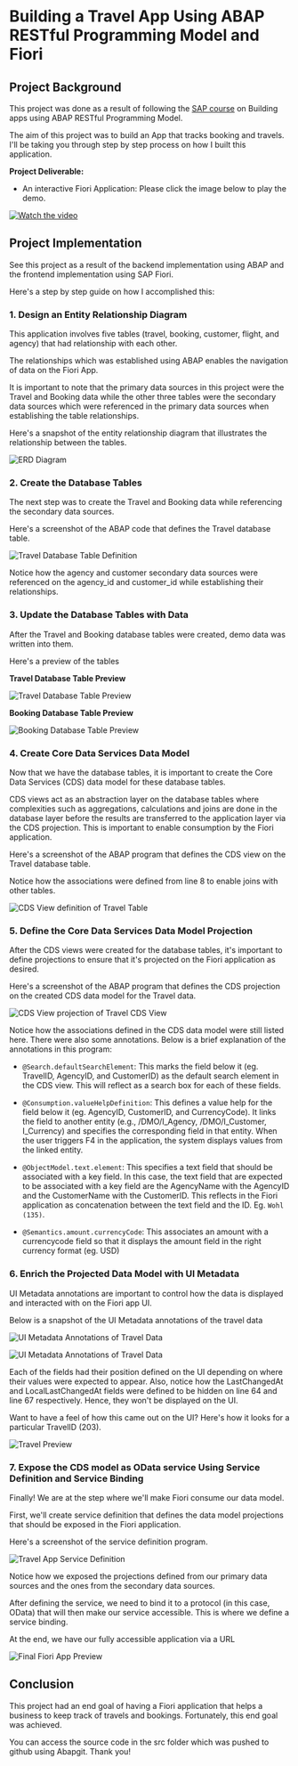 # Building a Travel App Using ABAP RESTful Programming Model and Fiori

## Project Background

This project was done as a result of following the [SAP course](https://learning.sap.com/courses/building-apps-with-the-abap-restful-application-programming-model/the-big-picture_LE_0e44d65f-a777-4e38-a743-e333c60191a2) on Building apps using ABAP RESTful Programming Model.

The aim of this project was to build an App that tracks booking and travels. I'll be taking you through step by step process on how I built this application.

**Project Deliverable:**
- An interactive Fiori Application: Please click the image below to play the demo.

[![Watch the video](gallery/My_Fiori_Travel_App_demo_Thumbnail.png)](https://vimeo.com/1066356971)

## Project Implementation

See this project as a result of the backend implementation using ABAP and the frontend implementation using SAP Fiori.

Here's a step by step guide on how I accomplished this:

### 1. Design an Entity Relationship Diagram

This application involves five tables (travel, booking, customer, flight, and agency) that had relationship with each other.

The relationships which was established using ABAP enables the navigation of data on the Fiori App.

It is important to note that the primary data sources in this project were the Travel and Booking data while the other three tables were the secondary data sources which were referenced in the primary data sources when establishing the table relationships.

Here's a snapshot of the entity relationship diagram that illustrates the relationship between the tables.

![ERD Diagram](<gallery/SAP Fiori Travel App.png>)

### 2. Create the Database Tables

The next step was to create the Travel and Booking data while referencing the secondary data sources.

Here's a screenshot of the ABAP code that defines the Travel database table.

![Travel Database Table Definition](<gallery/Travel Database Table Definition.png>)

Notice how the agency and customer secondary data sources were referenced on the agency_id and customer_id while establishing their relationships.

### 3. Update the Database Tables with Data

After the Travel and Booking database tables were created, demo data was written into them.

Here's a preview of the tables

**Travel Database Table Preview**

![Travel Database Table Preview](<gallery/Travel Database Table Preview.png>)

**Booking Database Table Preview**

![Booking Database Table Preview](<gallery/Booking Database Table Preview.png>)

### 4. Create Core Data Services Data Model

Now that we have the database tables, it is important to create the Core Data Services (CDS) data model for these database tables. 

CDS views act as an abstraction layer on the database tables where complexities such as aggregations, calculations and joins are done in the database layer before the results are transferred to the application layer via the CDS projection. This is important to enable consumption by the Fiori application.

Here's a screenshot of the ABAP program that defines the CDS view on the Travel database table. 

Notice how the associations were defined from line 8 to enable joins with other tables.

![CDS View definition of Travel Table](<gallery/CDS View definition of Travel database table.png>)

### 5. Define the Core Data Services Data Model Projection

After the CDS views were created for the database tables, it's important to define projections to ensure that it's projected on the Fiori application as desired. 

Here's a screenshot of the ABAP program that defines the CDS projection on the created CDS data model for the Travel data.

![CDS View projection of Travel CDS View](<gallery/CDS View projection of Travel database table.png>)

Notice how the associations defined in the CDS data model were still listed here. There were also some annotations. Below is a brief explanation of the annotations in this program:

- `@Search.defaultSearchElement`: This marks the field below it (eg. TravelID, AgencyID, and CustomerID) as the default search element in the CDS view. This will reflect as a search box for each of these fields.

- `@Consumption.valueHelpDefinition`: This defines a value help for the field below it (eg. AgencyID, CustomerID, and CurrencyCode). It links the field to another entity (e.g., /DMO/I_Agency, /DMO/I_Customer, I_Currency) and specifies the corresponding field in that entity. When the user triggers F4 in the application, the system displays values from the linked entity.

- `@ObjectModel.text.element`: This specifies a text field that should be associated with a key field. In this case, the text field that are expected to be associated with a key field are the AgencyName with the AgencyID and the CustomerName with the CustomerID. This reflects in the Fiori application as concatenation between the text field and the ID. Eg. `Wohl (135)`.

- `@Semantics.amount.currencyCode`: This associates an amount with a currencycode field so that it displays the amount field in the right currency format (eg. USD)


### 6. Enrich the Projected Data Model with UI Metadata

UI Metadata annotations are important to control how the data is displayed and interacted with on the Fiori app UI.

Below is a snapshot of the UI Metadata annotations of the travel data

![UI Metadata Annotations of Travel Data](<gallery/UI Metadata Annotations of Travel data1.png>)

![UI Metadata Annotations of Travel Data](<gallery/UI Metadata Annotations of Travel data2.png>)

Each of the fields had their position defined on the UI depending on where their values were expected to appear. Also, notice how the LastChangedAt and LocalLastChangedAt fields were defined to be hidden on line 64 and line 67 respectively. Hence, they won't be displayed on the UI.

Want to have a feel of how this came out on the UI? Here's how it looks for a particular TravelID (203).

![Travel Preview](<gallery/UI Metadata Annotation Travel Outcome Preview.png>)

### 7. Expose the CDS model as OData service Using Service Definition and Service Binding

Finally! We are at the step where we'll make Fiori consume our data model.

First, we'll create service definition that defines the data model projections that should be exposed in the Fiori application.

Here's a screenshot of the service definition program.

![Travel App Service Definition](<gallery/Travel App Service Definition.png>)

Notice how we exposed the projections defined from our primary data sources and the ones from the secondary data sources.

After defining the service, we need to bind it to a protocol (in this case, OData) that will then make our service accessible. This is where we define a service binding.

At the end, we have our fully accessible application via a URL

![Final Fiori App Preview](<gallery/My Fiori App Final Preview.png>)

## Conclusion

This project had an end goal of having a Fiori application that helps a business to keep track of travels and bookings. Fortunately, this end goal was achieved.

You can access the source code in the src folder which was pushed to github using Abapgit. Thank you!